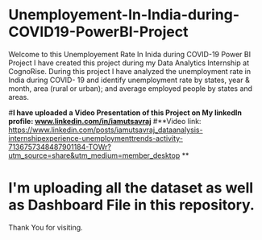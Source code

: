 # Unemployement-In-India-during-COVID19-PowerBI-Project
Welcome to this Unemployement Rate In Inida during COVID-19 Power BI Project
I have created this project during my Data Analytics Internship at CognoRise.
During this project I have analyzed the unemployment rate in India during COVID- 19
and identify unemployment rate by states, year & month, area (rural or urban); and average employed people by states and areas.

#**I have uploaded a Video Presentation of this Project on My linkedIn profile: www.linkedin.com/in/iamutsavraj**
#**Video link: https://www.linkedin.com/posts/iamutsavraj_dataanalysis-internshipexperience-unemploymenttrends-activity-7136757348487901184-TOWr?utm_source=share&utm_medium=member_desktop
**
# I'm uploading all the dataset as well as Dashboard File in this repository.
Thank You for visiting.
